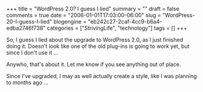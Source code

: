 +++
title = "WordPress 2.0?  I guess I lied"
summary = ""
draft = false
comments = true
date = "2006-01-01T17:03:00-06:00"
slug = "WordPress-20-I-guess-I-lied"
blogengine = "eb242c27-2caf-4cc9-b6a4-edba2746f738"
categories = ["StrivingLife", "technology"]
tags = []
+++

<p>
So, I guess I lied about the upgrade to WordPress 2.0, as I just finished doing it. Doesn&#39;t look like one of the old plug-ins is going to work yet, but since I don&#39;t use it ...<!--more-->
</p>
<p>
Anywho, that&#39;s about it.  Let me know if you see anything out of place.
</p>
<p>
Since I&#39;ve upgraded, I may as well actually create a style, like I was planning to months ago ...
</p>

